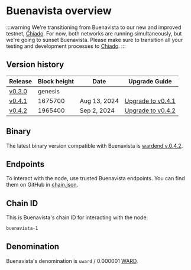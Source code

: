 ﻿---
sidebar_position: 1
---

# Buenavista overview

:::warning
We're transitioning from Buenavista to our new and improved testnet, [Chiado](../chiado-testnet/chiado-overview). For now, both networks are running simultaneously, but we're going to sunset Buenavista. Please make sure to transition all your testing and development processes to [Chiado](../chiado-testnet/join-chiado).
:::

## Version history

| Release                                                                         | Block height         | Date          | Upgrade Guide                        |
| ------------------------------------------------------------------------------- | -------------------- | ------------- | ------------------------------------ |
| [v0.3.0](https://github.com/warden-protocol/wardenprotocol/releases/tag/v0.3.0) | genesis              |               |                                      |
| [v0.4.1](https://github.com/warden-protocol/wardenprotocol/releases/tag/v0.4.1) | 1675700              | Aug 13, 2024  | [Upgrade to v0.4.1](upgrade/v0.4.1)  |
| [v0.4.2](https://github.com/warden-protocol/wardenprotocol/releases/tag/v0.4.2) | 1965400              | Sep 2, 2024   | [Upgrade to v0.4.2](upgrade/v0.4.2)  | 

## Binary

The latest binary version compatible with Buenavista is [wardend v.0.4.2](https://github.com/warden-protocol/wardenprotocol/releases/tag/v0.4.2).

## Endpoints

To interact with the node, use trusted Buenavista endpoints. You can find them on GitHub in [chain.json](https://github.com/warden-protocol/networks/tree/main/testnets/buenavista/chain.json).

## Chain ID

This is Buenavista's chain ID for interacting with the node:

```bash
buenavista-1
```

## Denomination

Buenavista's denomination is `uward` / 0.000001 [WARD](/tokens/ward-token/ward).
